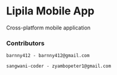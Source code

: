 # Lipila Mobile App
Cross-platform mobile application
  
### Contributors

`barnny412 - barnny412@gmail.com`

`sangwani-coder - zyambopeter1@gmail.com`
